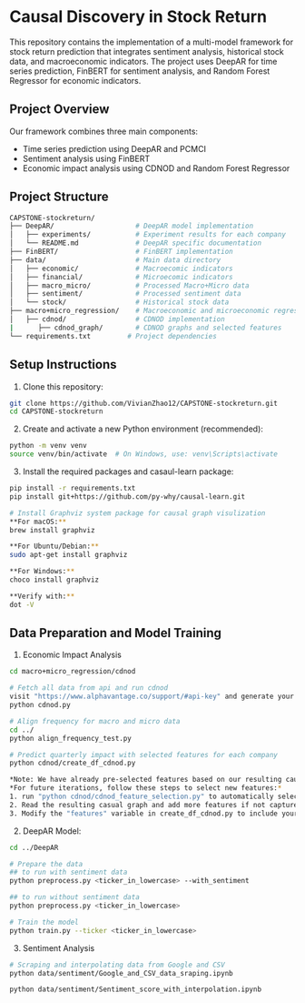 # Causal Discovery in Stock Return

This repository contains the implementation of a multi-model framework for stock return prediction that integrates sentiment analysis, historical stock data, and macroeconomic indicators. The project uses DeepAR for time series prediction, FinBERT for sentiment analysis, and Random Forest Regressor for economic indicators.


## Project Overview
Our framework combines three main components:
- Time series prediction using DeepAR and PCMCI
- Sentiment analysis using FinBERT
- Economic impact analysis using CDNOD and Random Forest Regressor

## Project Structure
```bash
CAPSTONE-stockreturn/
├── DeepAR/                    # DeepAR model implementation
│   ├── experiments/           # Experiment results for each company
│   └── README.md              # DeepAR specific documentation
├── FinBERT/                   # FinBERT implementation
├── data/                      # Main data directory
│   ├── economic/              # Macroecomic indicators
│   ├── financial/             # Microecomic indicators
│   ├── macro_micro/           # Processed Macro+Micro data
│   ├── sentiment/             # Processed sentiment data
│   └── stock/                 # Historical stock data
├── macro+micro_regression/    # Macroeconomic and microeconomic regression analysis
│   ├── cdnod/                 # CDNOD implementation
|      ├── cdnod_graph/        # CDNOD graphs and selected features
└── requirements.txt         # Project dependencies
```

## Setup Instructions
1. Clone this repository:
```bash
git clone https://github.com/VivianZhao12/CAPSTONE-stockreturn.git
cd CAPSTONE-stockreturn
```

2. Create and activate a new Python environment (recommended):
```bash
python -m venv venv
source venv/bin/activate  # On Windows, use: venv\Scripts\activate
```

3. Install the required packages and casaul-learn package:
```bash
pip install -r requirements.txt
pip install git+https://github.com/py-why/causal-learn.git

# Install Graphviz system package for causal graph visulization
**For macOS:**
brew install graphviz

**For Ubuntu/Debian:**
sudo apt-get install graphviz

**For Windows:**
choco install graphviz

**Verify with:**
dot -V
```


## Data Preparation and Model Training
1. Economic Impact Analysis
```bash
cd macro+micro_regression/cdnod

# Fetch all data from api and run cdnod
visit "https://www.alphavantage.co/support/#api-key" and generate your own token, replace api_key = "" with your token in cdnod.py
python cdnod.py

# Align frequency for macro and micro data
cd ../
python align_frequency_test.py

# Predict quarterly impact with selected features for each company
python cdnod/create_df_cdnod.py

*Note: We have already pre-selected features based on our resulting causal graph.*
*For future iterations, follow these steps to select new features:*  
1. run "python cdnod/cdnod_feature_selection.py" to automatically select the feature, results are in causal_feature.json under /cdnod_graph
2. Read the resulting casual graph and add more features if not captured
3. Modify the "features" variable in create_df_cdnod.py to include your updated feature lists!
```

2. DeepAR Model:
```bash
cd ../DeepAR

# Prepare the data
## to run with sentiment data
python preprocess.py <ticker_in_lowercase> --with_sentiment

## to run without sentiment data
python preprocess.py <ticker_in_lowercase>

# Train the model
python train.py --ticker <ticker_in_lowercase>
```

3. Sentiment Analysis
  ```bash
# Scraping and interpolating data from Google and CSV
python data/sentiment/Google_and_CSV_data_sraping.ipynb

python data/sentiment/Sentiment_score_with_interpolation.ipynb
```

